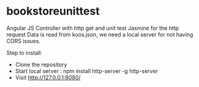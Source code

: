 # bookstoreunittest
Angular JS Controller with http get and unit test Jasmine for the http request
Data is read from koos.json, we need a local server for not having CORS issues.

Step to install: 

- Clone the repository
- Start local server : 
  npm install http-server -g
  http-server 
- Visit http://127.0.0.1:8080/   
  
